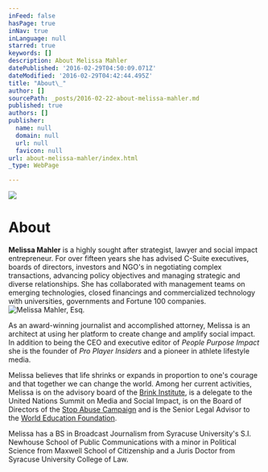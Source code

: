 ```yaml
---
inFeed: false
hasPage: true
inNav: true
inLanguage: null
starred: true
keywords: []
description: About Melissa Mahler
datePublished: '2016-02-29T04:50:09.071Z'
dateModified: '2016-02-29T04:42:44.495Z'
title: "About\_"
author: []
sourcePath: _posts/2016-02-22-about-melissa-mahler.md
published: true
authors: []
publisher:
  name: null
  domain: null
  url: null
  favicon: null
url: about-melissa-mahler/index.html
_type: WebPage

---
```

![](https://the-grid-user-content.s3-us-west-2.amazonaws.com/19299b60-2d20-4074-ba16-d9e60383dc99.jpg)

# About 

**Melissa Mahler** is a highly sought after strategist, lawyer and social impact entrepreneur. For over fifteen years she has advised C-Suite executives, boards of directors, investors and NGO's in negotiating complex transactions, advancing policy objectives and managing strategic and diverse relationships. She has collaborated with management teams on emerging technologies, closed financings and commercialized technology with universities, governments and Fortune 100 companies. ![Melissa Mahler, Esq.](https://s3-us-west-2.amazonaws.com/the-grid-img/p/daa5f292522ad9766ca63b369c7131e72c5cc9d1.jpg)

As an award-winning journalist and accomplished attorney, Melissa is an architect at using her platform to create change and amplify social impact. In addition to being the CEO and executive editor of _People Purpose Impact_ she is the founder of _Pro Player Insiders_ and a pioneer in athlete lifestyle media. 

Melissa believes that life shrinks or expands in proportion to one's courage and that together we can change the world. Among her current activities, Melissa is on the advisory board of the [Brink Institute][0], is a delegate to the United Nations Summit on Media and Social Impact, is on the Board of Directors of the [Stop Abuse Campaign][1] and is the Senior Legal Advisor to the [World Education Foundation][2]. 

Melissa has a BS in Broadcast Journalism from Syracuse University's S.I. Newhouse School of Public Communications with a minor in Political Science from Maxwell School of Citizenship and a Juris Doctor from Syracuse University College of Law.

[0]: http://brinkinstitute.org/
[1]: https://stopabusecampaign.com/
[2]: http://www.worldef.com/